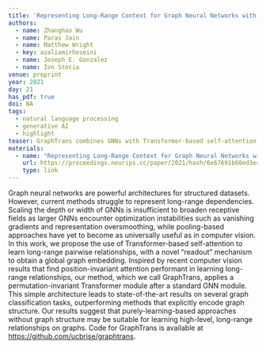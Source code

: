 ```yaml
---
title: 'Representing Long-Range Context for Graph Neural Networks with Global Attention'
authors:
  - name: Zhanghao Wu
  - name: Paras Jain
  - name: Matthew Wright
  - key: azaliamirhoseini
  - name: Joseph E. Gonzalez
  - name: Ion Stocia
venue: preprint
year: 2021
day: 21
has_pdf: true
doi: NA
tags:
  - natural language processing
  - generative AI
  - highlight
teaser: GraphTrans combines GNNs with Transformer-based self-attention to learn long-range relationships and uses a novel "readout" mechanism for global graph embeddings. It achieves state-of-the-art results in graph classification, suggesting that learning-based approaches can effectively capture long-range dependencies.
materials:
  - name: "Representing Long-Range Context for Graph Neural Networks with Global Attention"
    url: https://proceedings.neurips.cc/paper/2021/hash/6e67691b60ed3e4a55935261314dd534-Abstract.html
    type: link
---
```

Graph neural networks are powerful architectures for structured datasets. However, current methods struggle to represent long-range dependencies. Scaling the depth or width of GNNs is insufficient to broaden receptive fields as larger GNNs encounter optimization instabilities such as vanishing gradients and representation oversmoothing, while pooling-based approaches have yet to become as universally useful as in computer vision. In this work, we propose the use of Transformer-based self-attention to learn long-range pairwise relationships, with a novel “readout” mechanism to obtain a global graph embedding. Inspired by recent computer vision results that find position-invariant attention performant in learning long-range relationships, our method, which we call GraphTrans, applies a permutation-invariant Transformer module after a standard GNN module. This simple architecture leads to state-of-the-art results on several graph classification tasks, outperforming methods that explicitly encode graph structure. Our results suggest that purely-learning-based approaches without graph structure may be suitable for learning high-level, long-range relationships on graphs. Code for GraphTrans is available at https://github.com/ucbrise/graphtrans.
